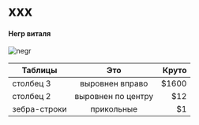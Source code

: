 # xxx
#### Негр виталя 
![negr](https://i.ytimg.com/vi/_jCedHSXcyg/maxresdefault.jpg)

| Таблицы       | Это                | Круто |
| ------------- |:------------------:| -----:|
| столбец 3     | выровнен вправо    | $1600 |
| столбец 2     | выровнен по центру |   $12 |
| зебра-строки  | прикольные         |    $1 |
